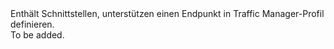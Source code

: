 <Namespace Name="Microsoft.Azure.Management.TrafficManager.Fluent.TrafficManagerEndpoint.Definition">
  <Docs>
    <summary>Enthält Schnittstellen, unterstützen einen Endpunkt in Traffic Manager-Profil definieren.</summary> 
    <remarks>To be added.</remarks>
  </Docs>
</Namespace>
